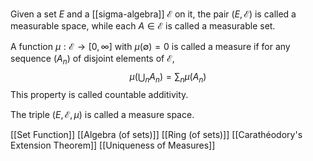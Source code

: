 Given a set $E$ and a [[sigma-algebra]] $\mathcal{E}$ on it, the pair $(E,\mathcal{E})$ is called a measurable space, while each $A\in \mathcal{E}$ is called a measurable set. 

A function $\mu:\mathcal{E}\to[0,\infty]$ with $\mu(\emptyset)=0$ is called a measure if for any sequence $(A_{n})$ of disjoint elements of $\mathcal{E}$,
$$
\mu\left( \bigcup_{n}A_{n} \right)=\sum_{n}\mu(A_{n})
$$
This property is called countable additivity. 

The triple $(E,\mathcal{E},\mu)$ is called a measure space.

[[Set Function]]
[[Algebra (of sets)]]
[[Ring (of sets)]]
[[Carathéodory's Extension Theorem]]
[[Uniqueness of Measures]]